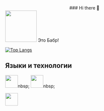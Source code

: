 <div id="header" align="center">
  ### Hi there 👋
</div>

<span>
<img src="https://avatars.githubusercontent.com/u/105701264?v=4" width="100"/> Это Бабр! 
</span>

[![Top Langs](https://github-readme-stats.vercel.app/api/top-langs/?username=sanevs22&layout=compact&theme=vision-friendly-default)](https://github.com/anuraghazra/github-readme-stats)


## Языки и технологии
<img height="40" src="https://cdn.jsdelivr.net/gh/devicons/devicon/icons/c/c-original.svg" />nbsp;
<img height="40" src="https://cdn.jsdelivr.net/gh/devicons/devicon/icons/css3/css3-original.svg" />nbsp;


<img height="40" src="https://cdn.jsdelivr.net/gh/devicons/devicon/icons/figma/figma-original.svg" />
          

<!--
**Sanevs22/Sanevs22** is a ✨ _special_ ✨ repository because its `README.md` (this file) appears on your GitHub profile.

Here are some ideas to get you started:

- 🔭 I’m currently working on ...
- 🌱 I’m currently learning ...
- 👯 I’m looking to collaborate on ...
- 🤔 I’m looking for help with ...
- 💬 Ask me about ...
- 📫 How to reach me: ...
- 😄 Pronouns: ...
- ⚡ Fun fact: ...
-->
